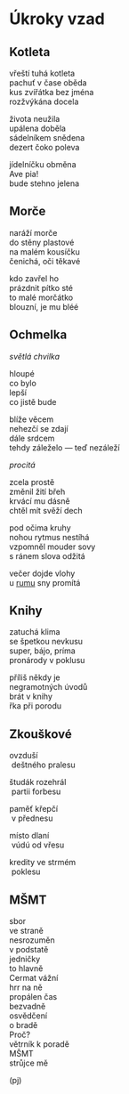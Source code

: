 Úkroky vzad
===========


Kotleta
-------

vřeští tuhá kotleta  
pachuť v čase oběda  
kus zvířátka bez jména  
rozžvýkána docela

života neužila  
upálena doběla  
sádelníkem snědena  
dezert čoko poleva

jídelníčku obměna  
Ave pia!  
bude stehno jelena


Morče
-----
 
naráží morče  
do stěny plastové  
na malém kousíčku  
čenichá, oči těkavé  
  
kdo zavřel ho  
prázdnit pítko sté  
to malé morčátko  
blouzní, je mu bléé
 

Ochmelka
--------

*světlá chvilka*

hloupé  
co bylo  
lepší  
co jistě bude

blíže věcem  
nehezčí se zdají  
dále srdcem  
tehdy záleželo — teď nezáleží

*procitá*

zcela prostě  
změnil žití břeh  
krvácí mu dásně  
chtěl mít svěží dech

pod očima kruhy  
nohou rytmus nestíhá  
vzpomněl mouder sovy  
s ránem slova odžitá

večer dojde vlohy  
u [rumu](http://youtu.be/D3bRWm3mxPc) sny promítá


Knihy
-----

zatuchá klima  
se špetkou nevkusu  
super, bájo, príma  
pronárody v poklusu

příliš někdy je  
negramotných úvodů  
brát v knihy  
řka při porodu


Zkouškové
---------

ovzduší  
&nbsp;deštného pralesu

študák rozehrál    
&nbsp;partii forbesu

paměť křepčí  
&nbsp;v přednesu

místo dlaní  
&nbsp;vúdú od vřesu

kredity ve strmém  
&nbsp;poklesu


MŠMT
----

sbor  
ve straně  
nesrozuměn  
v podstatě  
jedničky  
to hlavně  
Cermat vážní  
hrr na ně  
propálen čas  
bezvadně  
osvědčení  
o bradě  
Proč?  
větrník k poradě  
MŠMT  
strůjce mě


(pj)

